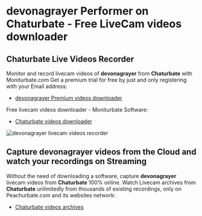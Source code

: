 # devonagrayer Performer on Chaturbate - Free LiveCam videos downloader

## Chaturbate Live Videos Recorder

Monitor and record livecam videos of **devonagrayer** from **Chaturbate** with Moniturbate.com
Get a premium trial for free by just and only registering with your Email address:
* [devonagrayer Premium videos downloader](https://moniturbate.com/request-demo-licence-key.html)

Free livecam videos downloader - Moniturbate Software:
* [Chaturbate videos downloader](https://moniturbate.com/moniturbate-download-software.html)

![devonagrayer livecam videos recorder](https://peachurnet.com/templates/moniturbate-software.png)


## Capture devonagrayer videos from the Cloud and watch your recordings on Streaming

Without the need of downloading a software, capture **devonagrayer** livecam videos from **Chaturbate** 100% online.
Watch Livecam archives from **Chaturbate** unlimitedly from thousands of existing recordings, only on Peachurbate.com and its websites network:
* [Chaturbate videos archives](https://peachurnet.com/)